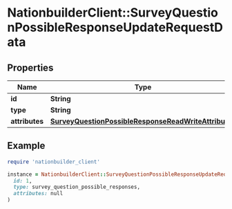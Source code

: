 # NationbuilderClient::SurveyQuestionPossibleResponseUpdateRequestData

## Properties

| Name | Type | Description | Notes |
| ---- | ---- | ----------- | ----- |
| **id** | **String** |  |  |
| **type** | **String** |  |  |
| **attributes** | [**SurveyQuestionPossibleResponseReadWriteAttributes**](SurveyQuestionPossibleResponseReadWriteAttributes.md) |  | [optional] |

## Example

```ruby
require 'nationbuilder_client'

instance = NationbuilderClient::SurveyQuestionPossibleResponseUpdateRequestData.new(
  id: 1,
  type: survey_question_possible_responses,
  attributes: null
)
```

